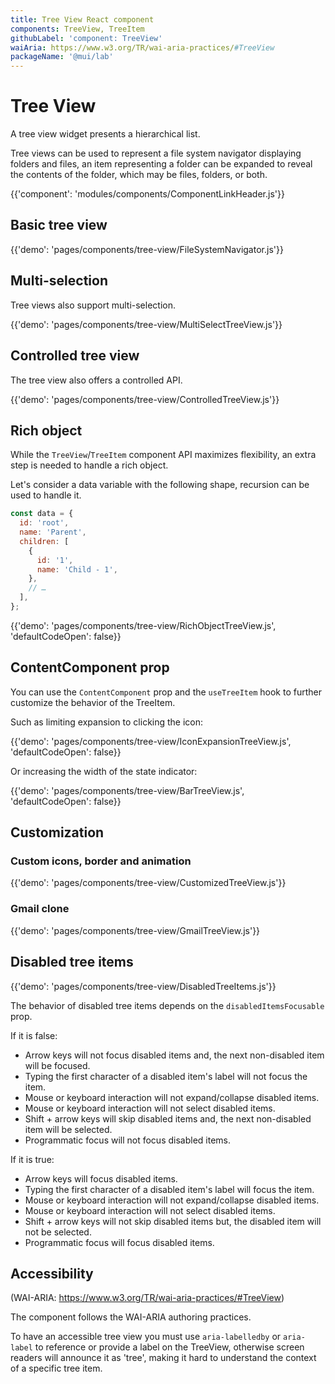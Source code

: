 ```yaml
---
title: Tree View React component
components: TreeView, TreeItem
githubLabel: 'component: TreeView'
waiAria: https://www.w3.org/TR/wai-aria-practices/#TreeView
packageName: '@mui/lab'
---
```


# Tree View

<p class='description'>A tree view widget presents a hierarchical list.</p>

Tree views can be used to represent a file system navigator displaying folders and files, an item representing a folder can be expanded to reveal the contents of the folder, which may be files, folders, or both.

{{'component': 'modules/components/ComponentLinkHeader.js'}}

## Basic tree view

{{'demo': 'pages/components/tree-view/FileSystemNavigator.js'}}

## Multi-selection

Tree views also support multi-selection.

{{'demo': 'pages/components/tree-view/MultiSelectTreeView.js'}}

## Controlled tree view

The tree view also offers a controlled API.

{{'demo': 'pages/components/tree-view/ControlledTreeView.js'}}

## Rich object

While the `TreeView`/`TreeItem` component API maximizes flexibility, an extra step is needed to handle a rich object.

Let's consider a data variable with the following shape, recursion can be used to handle it.

```js
const data = {
  id: 'root',
  name: 'Parent',
  children: [
    {
      id: '1',
      name: 'Child - 1',
    },
    // …
  ],
};
```

{{'demo': 'pages/components/tree-view/RichObjectTreeView.js', 'defaultCodeOpen': false}}

## ContentComponent prop

You can use the `ContentComponent` prop and the `useTreeItem` hook to further customize the behavior of the TreeItem.

Such as limiting expansion to clicking the icon:

{{'demo': 'pages/components/tree-view/IconExpansionTreeView.js', 'defaultCodeOpen': false}}

Or increasing the width of the state indicator:

{{'demo': 'pages/components/tree-view/BarTreeView.js', 'defaultCodeOpen': false}}

## Customization

### Custom icons, border and animation

{{'demo': 'pages/components/tree-view/CustomizedTreeView.js'}}

### Gmail clone

{{'demo': 'pages/components/tree-view/GmailTreeView.js'}}

## Disabled tree items

{{'demo': 'pages/components/tree-view/DisabledTreeItems.js'}}

The behavior of disabled tree items depends on the `disabledItemsFocusable` prop.

If it is false:

- Arrow keys will not focus disabled items and, the next non-disabled item will be focused.
- Typing the first character of a disabled item's label will not focus the item.
- Mouse or keyboard interaction will not expand/collapse disabled items.
- Mouse or keyboard interaction will not select disabled items.
- Shift + arrow keys will skip disabled items and, the next non-disabled item will be selected.
- Programmatic focus will not focus disabled items.

If it is true:

- Arrow keys will focus disabled items.
- Typing the first character of a disabled item's label will focus the item.
- Mouse or keyboard interaction will not expand/collapse disabled items.
- Mouse or keyboard interaction will not select disabled items.
- Shift + arrow keys will not skip disabled items but, the disabled item will not be selected.
- Programmatic focus will focus disabled items.

## Accessibility

(WAI-ARIA: https://www.w3.org/TR/wai-aria-practices/#TreeView)

The component follows the WAI-ARIA authoring practices.

To have an accessible tree view you must use `aria-labelledby` or `aria-label` to reference or provide a label on the TreeView, otherwise screen readers will announce it as 'tree', making it hard to understand the context of a specific tree item.
